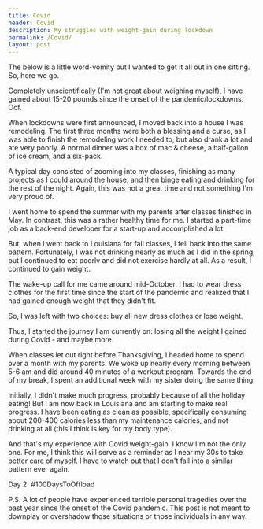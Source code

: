 ```yaml
---
title: Covid
header: Covid
description: My struggles with weight-gain during lockdown
permalink: /Covid/
layout: post
---
```


The below is a little word-vomity but I wanted to get it all out in one sitting.
So, here we go.

Completely unscientifically (I'm not great about weighing myself), I have
gained about 15-20 pounds since the onset of the pandemic/lockdowns. Oof.

When lockdowns were first announced, I moved back into a house I was remodeling.
The first three months were both a blessing and a curse, as I was able to finish
the remodeling work I needed to, but also drank a lot and ate very poorly. A
normal dinner was a box of mac & cheese, a half-gallon of ice cream, and a six-pack.

A typical day consisted of zooming into my classes, finishing as many projects
as I could around the house, and then binge eating and drinking for the rest
of the night. Again, this was not a great time and not something I'm very proud of.

I went home to spend the summer with my parents after classes finished in May. In
contrast, this was a rather healthy time for me. I started a part-time job as a
back-end developer for a start-up and accomplished a lot.

But, when I went back to Louisiana for fall classes, I fell back into the
same pattern. Fortunately, I was not drinking nearly as much as I did in the spring,
but I continued to eat poorly and did not exercise hardly at all. As a result, I
continued to gain weight.

The wake-up call for me came around mid-October. I had to wear dress clothes for
the first time since the start of the pandemic and realized that I had gained
enough weight that they didn't fit.

So, I was left with two choices: buy all new dress clothes or lose weight.

Thus, I started the journey I am currently on: losing all the weight I gained during
Covid - and maybe more.

When classes let out right before Thanksgiving, I headed home to spend over a month
with my parents. We woke up nearly every morning between 5-6 am and did around
40 minutes of a workout program. Towards the end of my break, I spent an additional
week with my sister doing the same thing.

Initially, I didn't make much progress, probably because of all the holiday eating!
But I am now back in Louisiana and am starting to make real progress. I have been
eating as clean as possible, specifically consuming about 200-400 calories less
than my maintenance calories, and not drinking at all (this I think is key for
my body type).

And that's my experience with Covid weight-gain. I know I'm not the only one. For me,
I think this will serve as a reminder as I near my 30s to take better care of
myself. I have to watch out that I don't fall into a similar pattern ever again.

Day 2: #100DaysToOffload

P.S. A lot of people have experienced terrible personal tragedies over the past
year since the onset of the Covid pandemic. This post is not meant to downplay or
overshadow those situations or those individuals in any way.
